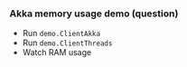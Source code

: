 ### Akka memory usage demo (question)

* Run `demo.ClientAkka`
* Run `demo.ClientThreads`
* Watch RAM usage
